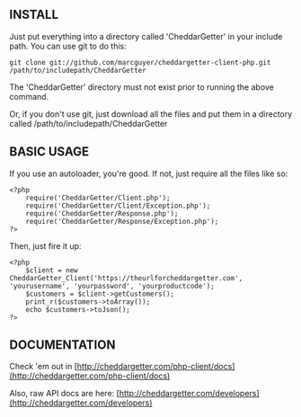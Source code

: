 INSTALL
-------

Just put everything into a directory called 'CheddarGetter' in your include path. You can use git to do this:

	git clone git://github.com/marcguyer/cheddargetter-client-php.git /path/to/includepath/CheddarGetter

The 'CheddarGetter' directory must not exist prior to running the above command.

Or, if you don't use git, just download all the files and put them in a directory called /path/to/includepath/CheddarGetter

BASIC USAGE
-----------

If you use an autoloader, you're good.  If not, just require all the files like so:

	<?php
		require('CheddarGetter/Client.php');
		require('CheddarGetter/Client/Exception.php');
		require('CheddarGetter/Response.php');
		require('CheddarGetter/Response/Exception.php');
	?>

Then, just fire it up:

	<?php
		$client = new CheddarGetter_Client('https://theurlforcheddargetter.com', 'yourusername', 'yourpassword', 'yourproductcode');
		$customers = $client->getCustomers();
		print_r($customers->toArray());
		echo $customers->toJson();
	?>

DOCUMENTATION
-------------

Check 'em out in [http://cheddargetter.com/php-client/docs](http://cheddargetter.com/php-client/docs)

Also, raw API docs are here: [http://cheddargetter.com/developers](http://cheddargetter.com/developers)

